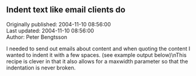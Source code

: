 ## Indent text like email clients do  
Originally published: 2004-11-10 08:56:00  
Last updated: 2004-11-10 08:56:00  
Author: Peter Bengtsson  
  
I needed to send out emails about content and when quoting the content I wanted to indent it with a few spaces. (see example output below)\nThis recipe is clever in that it also allows for a maxwidth parameter so that the indentation is never broken.